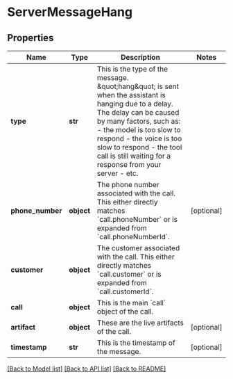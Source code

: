 # ServerMessageHang

## Properties
Name | Type | Description | Notes
------------ | ------------- | ------------- | -------------
**type** | **str** | This is the type of the message. \&quot;hang\&quot; is sent when the assistant is hanging due to a delay. The delay can be caused by many factors, such as: - the model is too slow to respond - the voice is too slow to respond - the tool call is still waiting for a response from your server - etc. | 
**phone_number** | **object** | The phone number associated with the call. This either directly matches &#x60;call.phoneNumber&#x60; or is expanded from &#x60;call.phoneNumberId&#x60;. | [optional] 
**customer** | **object** | The customer associated with the call. This either directly matches &#x60;call.customer&#x60; or is expanded from &#x60;call.customerId&#x60;. | 
**call** | **object** | This is the main &#x60;call&#x60; object of the call. | 
**artifact** | **object** | These are the live artifacts of the call. | [optional] 
**timestamp** | **str** | This is the timestamp of the message. | [optional] 

[[Back to Model list]](../README.md#documentation-for-models) [[Back to API list]](../README.md#documentation-for-api-endpoints) [[Back to README]](../README.md)

